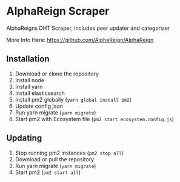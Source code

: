 # AlphaReign Scraper

AlphaReigns DHT Scraper, includes peer updater and categorizer

More Info Here: https://github.com/AlphaReign/AlphaReign

## Installation

1.  Download or clone the repository
2.  Install node
3.  Install yarn
4.  Install elasticsearch
5.  Install pm2 globally (`yarn global install pm2`)
6.  Update config.json
7.  Run yarn migrate (`yarn migrate`)
8.  Start pm2 with Ecosystem file (`pm2 start ecosystem.config.js`)

## Updating

1.  Stop running pm2 instances (`pm2 stop all`)
2.  Download or pull the repository
3.  Run yarn migrate (`yarn migrate`)
4.  Start pm2 (`pm2 start all`)
